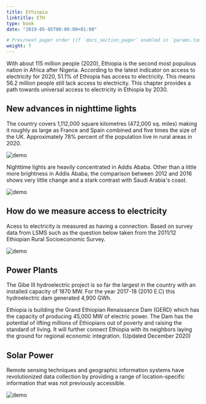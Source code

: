 ```yaml
---
title: Ethiopia
linktitle: ETH
type: book
date: "2019-05-05T00:00:00+01:00"

# Prev/next pager order (if `docs_section_pager` enabled in `params.toml`)
weight: 7
---
```


With about 115 million people (2020), Ethiopia is the second most populous nation in Africa after Nigeria. According to the latest indicator on access to electricity for 2020, 51.1% of Ethiopia has access to electricity. This means 56.2 million people still lack access to electricity. This chapter provides a path towards universal access to electricity in Ethiopia by 2030. 

## New advances in nighttime lights

The country covers 1,112,000 square kilometres (472,000 sq. miles) making it roughly as large as France and Spain combined and five times the size of the UK. Approximately 78% percent of the population live in rural areas in 2020. 

<img src="/eth_pd_1km_UN_2020_Image.png" alt="demo" class="img-responsive" title="Population Density 2020 UN adjusted">

Nighttime lights are heavily concentrated in Addis Ababa. Other than a little more brightness in Addis Ababa, the comparison between 2012 and 2016 shows very little change and a stark contrast with Saudi Arabia's coast. 

<img src="/ETH NTL.png" alt="demo" class="img-responsive" title="Nighttime Lights">

## How do we measure access to electricity 

Acess to electricity is measured as having a connection. Based on survey data from LSMS such as the question below taken from the 2011/12 Ethiopian Rural Socioeconomic Survey. 

<img src="/Question.png" alt="demo" class="img-responsive" title="Questionnaire">


## Power Plants

The Gibe III hydroelectric project is so far the largest in the country with an installed capacity of 1870 MW. For the year 2017-18 (2010 E.C) this hydroelectric dam generated 4,900 GWh.

Ethiopia is building the Grand Ethiopian Renaissance Dam (GERD) which has the capacity of producing 45,000 MW of electric power. The Dam has the potential of lifting millions of Ethiopians out of poverty and raising the standard of living. It will further connect Ethiopia with its neighbors laying the ground for regional economic integration. (Updated December 2020)


## Solar Power

Remote sensing techniques and geographic information systems have revolutionized data collection by providing a range of location-specific information that was not previously accessible.

<img src="/Ethiopia_PVOUT_mid-size-map_156x166mm-300dpi_v20191015.png" alt="demo" class="img-responsive" title="Photovoltaic Power Potential">

